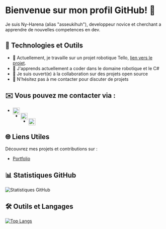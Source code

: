 # Bienvenue sur mon profil GitHub! 👋

Je suis Ny-Harena (alias "asseukihuh"), developpeur novice et cherchant a apprendre de nouvelles competences en dev.

## 🚀 Technologies et Outils

- 🔭 Actuellement, je travaille sur un projet robotique Tello, [lien vers le projet](https://github.com/asseukihuh/TELLOPYATELIERSCIENTIFIQUE).
- 🌱 J'apprends actuellement a coder dans le domaine robotique et le C#
- 👯 Je suis ouvert(e) à la collaboration sur des projets open source
- 💬 N'hésitez pas à me contacter pour discuter de projets

## ✉️ Vous pouvez me contacter via :

- [<img align="left" alt="LinkedIn" width="22px" src="https://simpleicons.org/icons/gmail.svg" />](mailto:ny.rktv@gmail.com)
- [<img align="left" alt="LinkedIn" width="22px" src="https://simpleicons.org/icons/linkedin.svg" />](https://www.linkedin.com/in/ny-harena-rakotovao-661975296/)
- [<img align="left" alt="LinkedIn" width="22px" src="https://simpleicons.org/icons/discord.svg" />](https://discordapp.com/users/351614425125617665)

## 🌐 Liens Utiles

Découvrez mes projets et contributions sur :

- [Portfolio](https://tonportfolio.com)

## 📊 Statistiques GitHub

![Statistiques GitHub](https://github-readme-stats.vercel.app/api?username=asseukihuh&show_icons=true&theme=dark)

## 🛠️ Outils et Langages

[![Top Langs](https://github-readme-stats.vercel.app/api/top-langs/?username=asseukihuh&layout=compact&theme=dark)](https://github.com/asseukihuh)

<!--
**asseukihuh/asseukihuh** is a ✨ _special_ ✨ repository because its `README.md` (this file) appears on your GitHub profile.

Here are some ideas to get you started:

- 🔭 I’m currently working on ...
- 🌱 I’m currently learning ...
- 👯 I’m looking to collaborate on ...
- 🤔 I’m looking for help with ...
- 💬 Ask me about ...
- 📫 How to reach me: ...
- 😄 Pronouns: ...
- ⚡ Fun fact: ...
-->
